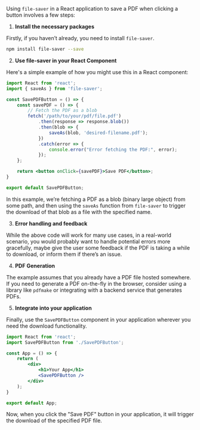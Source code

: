 Using `file-saver` in a React application to save a PDF when clicking a button involves a few steps:

1. **Install the necessary packages**

Firstly, if you haven’t already, you need to install `file-saver`. 

```bash
npm install file-saver --save
```

2. **Use file-saver in your React Component**

Here's a simple example of how you might use this in a React component:

```jsx
import React from 'react';
import { saveAs } from 'file-saver';

const SavePDFButton = () => {
    const savePDF = () => {
        // Fetch the PDF as a blob
        fetch('/path/to/your/pdf/file.pdf')
            .then(response => response.blob())
            .then(blob => {
                saveAs(blob, 'desired-filename.pdf');
            })
            .catch(error => {
                console.error("Error fetching the PDF:", error);
            });
    };

    return <button onClick={savePDF}>Save PDF</button>;
}

export default SavePDFButton;
```

In this example, we’re fetching a PDF as a blob (binary large object) from some path, and then using the `saveAs` function from `file-saver` to trigger the download of that blob as a file with the specified name.

3. **Error handling and feedback**

While the above code will work for many use cases, in a real-world scenario, you would probably want to handle potential errors more gracefully, maybe give the user some feedback if the PDF is taking a while to download, or inform them if there’s an issue. 

4. **PDF Generation**

The example assumes that you already have a PDF file hosted somewhere. If you need to generate a PDF on-the-fly in the browser, consider using a library like `pdfmake` or integrating with a backend service that generates PDFs.

5. **Integrate into your application**

Finally, use the `SavePDFButton` component in your application wherever you need the download functionality.

```jsx
import React from 'react';
import SavePDFButton from './SavePDFButton';

const App = () => {
    return (
        <div>
            <h1>Your App</h1>
            <SavePDFButton />
        </div>
    );
}

export default App;
```

Now, when you click the "Save PDF" button in your application, it will trigger the download of the specified PDF file.